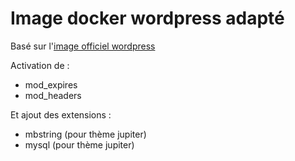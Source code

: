 # Image docker wordpress adapté

Basé sur l'[image officiel wordpress](https://registry.hub.docker.com/_/wordpress/)

Activation de :
- mod_expires
- mod_headers

Et ajout des extensions :
- mbstring (pour thème jupiter)
- mysql (pour thème jupiter)
